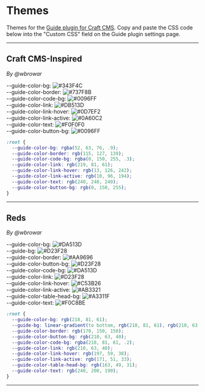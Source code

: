 # Themes

Themes for the [Guide plugin for Craft CMS](https://github.com/wbrowar/craft-3-guide). Copy and paste the CSS code below into the "Custom CSS" field on the Guide plugin settings page.

---

## Craft CMS-Inspired
*By @wbrowar*


--guide-color-bg: ![#343F4C](https://placehold.it/15/343F4C/000000?text=+)<br>
--guide-color-border: ![#737F8B](https://placehold.it/15/737F8B/000000?text=+)<br>
--guide-color-code-bg: ![#0096FF](https://placehold.it/15/0096FF/000000?text=+)<br>
--guide-color-link: ![#DB513D](https://placehold.it/15/DB513D/000000?text=+)<br>
--guide-color-link-hover: ![#0D7EF2](https://placehold.it/15/0D7EF2/000000?text=+)<br>
--guide-color-link-active: ![#0A60C2](https://placehold.it/15/0A60C2/000000?text=+)<br>
--guide-color-text: ![#F0F0F0](https://placehold.it/15/F0F0F0/000000?text=+)<br>
--guide-color-button-bg: ![#0096FF](https://placehold.it/15/0096FF/000000?text=+)<br>

```css
:root {
  --guide-color-bg: rgba(52, 63, 76, .9);
  --guide-color-border: rgb(115, 127, 139);
  --guide-color-code-bg: rgba(0, 150, 255, .3);
  --guide-color-link: rgb(219, 81, 61);
  --guide-color-link-hover: rgb(13, 126, 242);
  --guide-color-link-active: rgb(10, 96, 194);
  --guide-color-text: rgb(240, 240, 240);
  --guide-color-button-bg: rgb(0, 150, 255);
}
```

---

## Reds
*By @wbrowar*


--guide-color-bg: ![#DA513D](https://placehold.it/15/DA513D/000000?text=+)<br>
--guide-bg: ![#D23F28](https://placehold.it/15/D23F28/000000?text=+)<br>
--guide-color-border: ![#AA9696](https://placehold.it/15/AA9696/000000?text=+)<br>
--guide-color-button-bg: ![#D23F28](https://placehold.it/15/D23F28/000000?text=+)<br>
--guide-color-code-bg: ![#DA513D](https://placehold.it/15/DA513D/000000?text=+)<br>
--guide-color-link: ![#D23F28](https://placehold.it/15/D23F28/000000?text=+)<br>
--guide-color-link-hover: ![#C53B26](https://placehold.it/15/C53B26/000000?text=+)<br>
--guide-color-link-active: ![#AB3321](https://placehold.it/15/AB3321/000000?text=+)<br>
--guide-color-table-head-bg: ![#A3311F](https://placehold.it/15/A3311F/000000?text=+)<br>
--guide-color-text: ![#F0C8BE](https://placehold.it/15/F0C8BE/000000?text=+)<br>

```css
:root {
  --guide-color-bg: rgb(218, 81, 61);
  --guide-bg: linear-gradient(to bottom, rgb(218, 81, 61), rgb(210, 63, 40));
  --guide-color-border: rgb(170, 150, 150);
  --guide-color-button-bg: rgb(210, 63, 40);
  --guide-color-code-bg: rgba(218, 81, 61, .2);
  --guide-color-link: rgb(210, 63, 40);
  --guide-color-link-hover: rgb(197, 59, 38);
  --guide-color-link-active: rgb(171, 51, 33);
  --guide-color-table-head-bg: rgb(163, 49, 31);
  --guide-color-text: rgb(240, 200, 190);
}
```

---